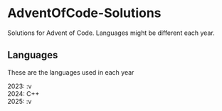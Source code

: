 # AdventOfCode-Solutions
Solutions for Advent of Code. Languages might be different each year.

## Languages
These are the languages used in each year

2023: :v <br>
2024: C++ <br>
2025: :v <br>
